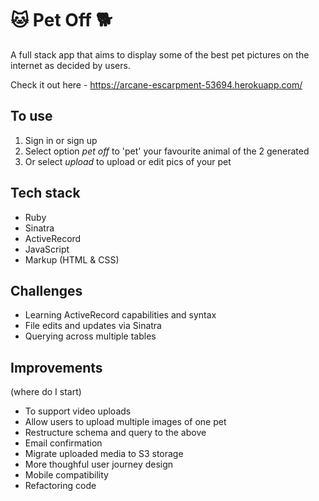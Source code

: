 # 🐱 Pet Off 🐕

A full stack app that aims to display some of the best pet pictures on the internet as decided by users. 

Check it out here - https://arcane-escarpment-53694.herokuapp.com/

## To use

1. Sign in or sign up
2. Select option *pet off* to 'pet' your favourite animal of the 2 generated
3. Or select *upload* to upload or edit pics of your pet

## Tech stack

* Ruby 
* Sinatra 
* ActiveRecord
* JavaScript 
* Markup (HTML & CSS)

## Challenges

* Learning ActiveRecord capabilities and syntax
* File edits and updates via Sinatra
* Querying across multiple tables 

## Improvements 
(where do I start)

* To support video uploads 
* Allow users to upload multiple images of one pet
* Restructure schema and query to the above
* Email confirmation 
* Migrate uploaded media to S3 storage
* More thoughful user journey design 
* Mobile compatibility 
* Refactoring code 

